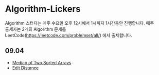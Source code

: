 # Algorithm-Lickers
Algorithm 스터디는 매주 수요일 오후 12시에서 1시까지 1시간동안 진행합니다.
매주 출제자는 2개의 Algorithm 문제를 LeetCode(https://leetcode.com/problemset/all/) 에서 출제합니다.  

## 09.04 
* [Median of Two Sorted Arrays](https://leetcode.com/problems/median-of-two-sorted-arrays/)
* [Edit Distance](https://leetcode.com/problems/edit-distance/)
